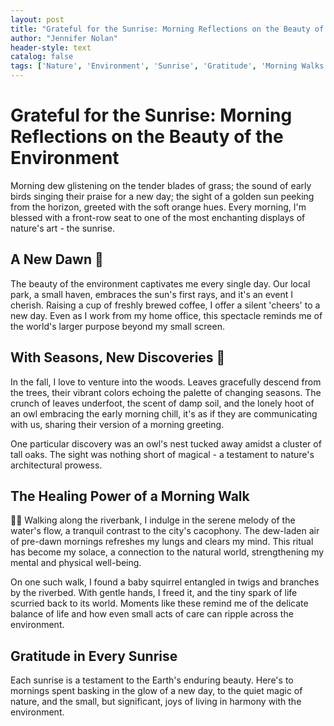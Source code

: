 ```yaml
---
layout: post
title: "Grateful for the Sunrise: Morning Reflections on the Beauty of the Environment"
author: "Jennifer Nolan"
header-style: text
catalog: false
tags: ['Nature', 'Environment', 'Sunrise', 'Gratitude', 'Morning Walks']
---
```


# Grateful for the Sunrise: Morning Reflections on the Beauty of the Environment

Morning dew glistening on the tender blades of grass; the sound of early birds singing their praise for a new day; the sight of a golden sun peeking from the horizon, greeted with the soft orange hues. Every morning, I'm blessed with a front-row seat to one of the most enchanting displays of nature's art - the sunrise.

## A New Dawn 🌅

The beauty of the environment captivates me every single day. Our local park, a small haven, embraces the sun's first rays, and it's an event I cherish. Raising a cup of freshly brewed coffee, I offer a silent 'cheers' to a new day. Even as I work from my home office, this spectacle reminds me of the world's larger purpose beyond my small screen.

## With Seasons, New Discoveries 🍂

In the fall, I love to venture into the woods. Leaves gracefully descend from the trees, their vibrant colors echoing the palette of changing seasons. The crunch of leaves underfoot, the scent of damp soil, and the lonely hoot of an owl embracing the early morning chill, it's as if they are communicating with us, sharing their version of a morning greeting.

One particular discovery was an owl's nest tucked away amidst a cluster of tall oaks. The sight was nothing short of magical - a testament to nature's architectural prowess.

## The Healing Power of a Morning Walk
🚶‍♀️
Walking along the riverbank, I indulge in the serene melody of the water's flow, a tranquil contrast to the city's cacophony. The dew-laden air of pre-dawn mornings refreshes my lungs and clears my mind. This ritual has become my solace, a connection to the natural world, strengthening my mental and physical well-being.

On one such walk, I found a baby squirrel entangled in twigs and branches by the riverbed. With gentle hands, I freed it, and the tiny spark of life scurried back to its world. Moments like these remind me of the delicate balance of life and how even small acts of care can ripple across the environment.

## Gratitude in Every Sunrise

Each sunrise is a testament to the Earth's enduring beauty. Here's to mornings spent basking in the glow of a new day, to the quiet magic of nature, and the small, but significant, joys of living in harmony with the environment.
